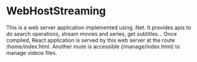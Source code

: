 # WebHostStreaming

This is a web server application implemented using .Net. It provides apis to do search operations, stream movies and series, get subtitles...
Once compiled, React application is served by this web server at the route /home/index.html. Another route is accessible (/manage/index.html) to manage videos files. 
